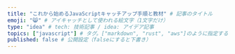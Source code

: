 ```yaml
---
title: "これから始めるJavaScriptキャッチアップ手順と教材" # 記事のタイトル
emoji: "😸" # アイキャッチとして使われる絵文字（1文字だけ）
type: "idea" # tech: 技術記事 / idea: アイデア記事
topics: ["javascript"] # タグ。["markdown", "rust", "aws"]のように指定する
published: false # 公開設定（falseにすると下書き）
---
```

